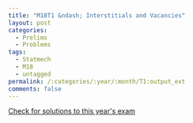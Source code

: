 ```yaml
---
title: "M18T1 &ndash; Interstitials and Vacancies"
layout: post
categories:
  - Prelims
  - Problems
tags:
  - Statmech
  - M18
  - untagged
permalink: /:categories/:year/:month/T1:output_ext
comments: false
---
```

<object data="2018M1T.pdf" type="application/pdf" width="100%" height="500"></object>
<div class="message"><a href='https://princetonprelim.com/prelim/41/'>Check for solutions to this year's exam</a></div>